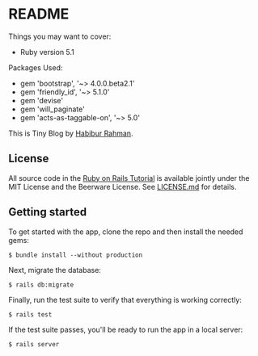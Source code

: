 # README

Things you may want to cover:

* Ruby version 5.1

Packages Used:
* gem 'bootstrap', '~> 4.0.0.beta2.1'
* gem 'friendly_id', '~> 5.1.0'
* gem 'devise'
* gem 'will_paginate'
* gem 'acts-as-taggable-on', '~> 5.0'

This is Tiny Blog
by [Habibur Rahman](http://www.facebook.com/follow.hbrawnak).

## License

All source code in the [Ruby on Rails Tutorial](http://railstutorial.org/)
is available jointly under the MIT License and the Beerware License. See
[LICENSE.md](LICENSE.md) for details.

## Getting started

To get started with the app, clone the repo and then install the needed gems:

```
$ bundle install --without production
```

Next, migrate the database:

```
$ rails db:migrate
```

Finally, run the test suite to verify that everything is working correctly:

```
$ rails test
```

If the test suite passes, you'll be ready to run the app in a local server:

```
$ rails server
```
